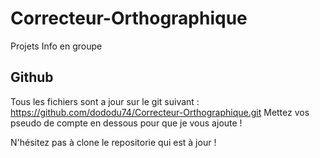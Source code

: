 # Correcteur-Orthographique
Projets Info en groupe 

## Github 
Tous les fichiers sont a jour sur le git suivant :
https://github.com/dododu74/Correcteur-Orthographique.git
Mettez vos pseudo de compte en dessous pour que je vous ajoute !

N'hésitez pas à clone le repositorie qui est à jour !
 